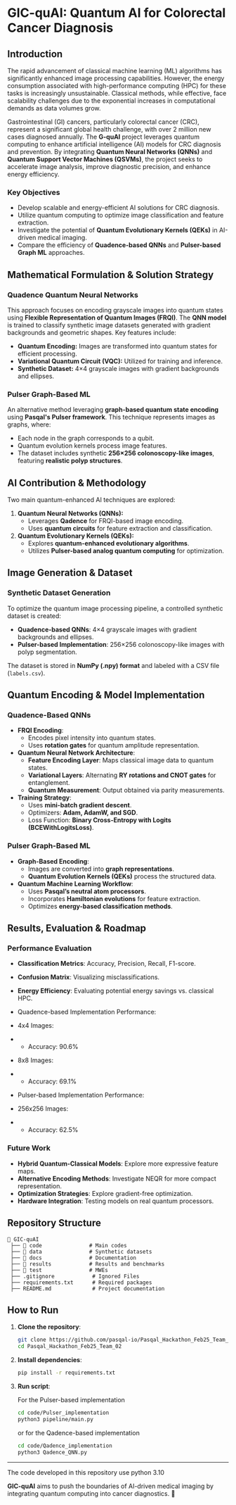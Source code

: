 # GIC-quAI: Quantum AI for Colorectal Cancer Diagnosis

## Introduction

The rapid advancement of classical machine learning (ML) algorithms has significantly enhanced image processing capabilities. However, the energy consumption associated with high-performance computing (HPC) for these tasks is increasingly unsustainable. Classical methods, while effective, face scalability challenges due to the exponential increases in computational demands as data volumes grow.

Gastrointestinal (GI) cancers, particularly colorectal cancer (CRC), represent a significant global health challenge, with over 2 million new cases diagnosed annually. The **G-quAI** project leverages quantum computing to enhance artificial intelligence (AI) models for CRC diagnosis and prevention. By integrating **Quantum Neural Networks (QNNs)** and **Quantum Support Vector Machines (QSVMs)**, the project seeks to accelerate image analysis, improve diagnostic precision, and enhance energy efficiency.

### Key Objectives

- Develop scalable and energy-efficient AI solutions for CRC diagnosis.
- Utilize quantum computing to optimize image classification and feature extraction.
- Investigate the potential of **Quantum Evolutionary Kernels (QEKs)** in AI-driven medical imaging.
- Compare the efficiency of **Quadence-based QNNs** and **Pulser-based Graph ML** approaches.

## Mathematical Formulation & Solution Strategy

### Quadence Quantum Neural Networks

This approach focuses on encoding grayscale images into quantum states using **Flexible Representation of Quantum Images (FRQI)**. The **QNN model** is trained to classify synthetic image datasets generated with gradient backgrounds and geometric shapes. Key features include:

- **Quantum Encoding:** Images are transformed into quantum states for efficient processing.
- **Variational Quantum Circuit (VQC):** Utilized for training and inference.
- **Synthetic Dataset:** 4×4 grayscale images with gradient backgrounds and ellipses.

### Pulser Graph-Based ML

An alternative method leveraging **graph-based quantum state encoding** using **Pasqal's Pulser framework**. This technique represents images as graphs, where:

- Each node in the graph corresponds to a qubit.
- Quantum evolution kernels process image features.
- The dataset includes synthetic **256×256 colonoscopy-like images**, featuring **realistic polyp structures**.

## AI Contribution & Methodology

Two main quantum-enhanced AI techniques are explored:

1. **Quantum Neural Networks (QNNs):**
   - Leverages **Qadence** for FRQI-based image encoding.
   - Uses **quantum circuits** for feature extraction and classification.
2. **Quantum Evolutionary Kernels (QEKs):**
   - Explores **quantum-enhanced evolutionary algorithms**.
   - Utilizes **Pulser-based analog quantum computing** for optimization.

## Image Generation & Dataset

### Synthetic Dataset Generation

To optimize the quantum image processing pipeline, a controlled synthetic dataset is created:

- **Quadence-based QNNs**: 4×4 grayscale images with gradient backgrounds and ellipses.
- **Pulser-based Implementation**: 256×256 colonoscopy-like images with polyp segmentation.

The dataset is stored in **NumPy (.npy) format** and labeled with a CSV file (`labels.csv`).

## Quantum Encoding & Model Implementation

### Quadence-Based QNNs

- **FRQI Encoding**:
  - Encodes pixel intensity into quantum states.
  - Uses **rotation gates** for quantum amplitude representation.
- **Quantum Neural Network Architecture**:
  - **Feature Encoding Layer**: Maps classical image data to quantum states.
  - **Variational Layers**: Alternating **RY rotations and CNOT gates** for entanglement.
  - **Quantum Measurement**: Output obtained via parity measurements.
- **Training Strategy**:
  - Uses **mini-batch gradient descent**.
  - Optimizers: **Adam, AdamW, and SGD**.
  - Loss Function: **Binary Cross-Entropy with Logits (BCEWithLogitsLoss)**.
 
 

### Pulser Graph-Based ML

- **Graph-Based Encoding**:
  - Images are converted into **graph representations**.
  - **Quantum Evolution Kernels (QEKs)** process the structured data.
- **Quantum Machine Learning Workflow**:
  - Uses **Pasqal’s neutral atom processors**.
  - Incorporates **Hamiltonian evolutions** for feature extraction.
  - Optimizes **energy-based classification methods**.
 


## Results, Evaluation & Roadmap

### Performance Evaluation

- **Classification Metrics**: Accuracy, Precision, Recall, F1-score.
- **Confusion Matrix**: Visualizing misclassifications.
- **Energy Efficiency**: Evaluating potential energy savings vs. classical HPC.

-  Quadence-based Implementation Performance:
  - 4x4 Images:
  - - Accuracy: 90.6%
  - 8x8 Images:
  - - Accuracy: 69.1%
   
  -  Pulser-based Implementation Performance:
  - 256x256 Images:
  - - Accuracy: 62.5%


### Future Work

- **Hybrid Quantum-Classical Models**: Explore more expressive feature maps.
- **Alternative Encoding Methods**: Investigate NEQR for more compact representation.
- **Optimization Strategies**: Explore gradient-free optimization.
- **Hardware Integration**: Testing models on real quantum processors.

## Repository Structure

```plaintext
📂 GIC-quAI
 ├── 📂 code               # Main codes
 ├── 📂 data               # Synthetic datasets
 ├── 📂 docs               # Documentation
 ├── 📂 results            # Results and benchmarks
 ├── 📂 test               # MWEs
 ├── .gitignore            # Ignored Files
 ├── requirements.txt      # Required packages 
 ├── README.md             # Project documentation
```

## How to Run

1. **Clone the repository**:
   ```sh
   git clone https://github.com/pasqal-io/Pasqal_Hackathon_Feb25_Team_02
   cd Pasqal_Hackathon_Feb25_Team_02
   ```
2. **Install dependencies**:
   ```sh
   pip install -r requirements.txt
   ```
3. **Run script**:
   
   For the Pulser-based implementation
   ```sh
   cd code/Pulser_implementation
   python3 pipeline/main.py
   ```
   or for the Qadence-based implementation
    ```sh
   cd code/Qadence_implementation
   python3 Qadence_QNN.py
   ```
---

The code developed in this repository use python 3.10

**GIC-quAI** aims to push the boundaries of AI-driven medical imaging by integrating quantum computing into cancer diagnostics. 🚀

